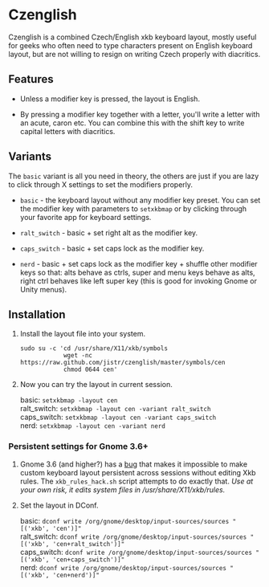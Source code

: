 Czenglish
=========

Czenglish is a combined Czech/English xkb keyboard layout, mostly useful for
geeks who often need to type characters present on English keyboard layout, but
are not willing to resign on writing Czech properly with diacritics.

Features
--------

* Unless a modifier key is pressed, the layout is English.

* By pressing a modifier key together with a letter, you'll write a letter with
  an acute, caron etc. You can combine this with the shift key to write capital
  letters with diacritics.

Variants
--------

The `basic` variant is all you need in theory, the others are just if you are
lazy to click through X settings to set the modifiers properly.

* `basic` - the keyboard layout without any modifier key preset. You can set
  the modifier key with parameters to `setxkbmap` or by clicking through your
  favorite app for keyboard settings.

* `ralt_switch` - basic + set right alt as the modifier key.

* `caps_switch` - basic + set caps lock as the modifier key.

* `nerd` - basic + set caps lock as the modifier key + shuffle other modifier
  keys so that: alts behave as ctrls, super and menu keys behave as alts,
  right ctrl behaves like left super key (this is good for invoking Gnome or
  Unity menus).

Installation
------------

1.  Install the layout file into your system.

        sudo su -c 'cd /usr/share/X11/xkb/symbols
                    wget -nc https://raw.github.com/jistr/czenglish/master/symbols/cen
                    chmod 0644 cen'

2.  Now you can try the layout in current session.

    basic: `setxkbmap -layout cen`  
    ralt_switch: `setxkbmap -layout cen -variant ralt_switch`  
    caps_switch: `setxkbmap -layout cen -variant caps_switch`  
    nerd: `setxkbmap -layout cen -variant nerd`

### Persistent settings for Gnome 3.6+ ###

1.  Gnome 3.6 (and higher?) has a
    [bug](https://bugzilla.gnome.org/show_bug.cgi?id=696288)
    that makes it impossible to make custom keyboard layout persistent
    across sessions without editing Xkb rules. The `xkb_rules_hack.sh`
    script attempts to do exactly that. *Use at your own risk, it edits
    system files in /usr/share/X11/xkb/rules.*

2.  Set the layout in DConf.

    basic: `dconf write /org/gnome/desktop/input-sources/sources "[('xkb', 'cen')]"`  
    ralt_switch: `dconf write /org/gnome/desktop/input-sources/sources "[('xkb', 'cen+ralt_switch')]"`  
    caps_switch: `dconf write /org/gnome/desktop/input-sources/sources "[('xkb', 'cen+caps_switch')]"`  
    nerd: `dconf write /org/gnome/desktop/input-sources/sources "[('xkb', 'cen+nerd')]"`

